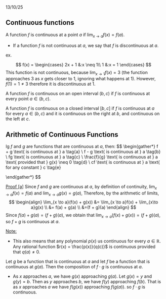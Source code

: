 13/10/25

## Continuous functions

A function $f$ is continuous at a point $a$ if $\lim_{x \to a} f(x) = f(a)$.
- If a function $f$ is not continuous at $a$, we say that $f$ is discontinuous at $a$.

ex.

$$
f(x) = \begin{cases}
2x + 1 &:x \neq 1\\
1 &:x = 1
\end{cases}
$$
This function is not continuous, because $\lim_{x \to 1}f(x) = 3$ (the function approaches 3 as $x$ gets closer to 1, ignoring what happens at 1). However, $f(1) = 1 \neq 3$ therefore it is discontinuous at 1.

A function $f$ is continuous on an open interval $(b, c)$ if $f$ is continuous at every point $a \in (b,c)$.

A function $f$ is continuous on a closed interval $[b, c]$ if $f$ is continuous at $a$ for every $a \in (b, c)$ and it is continuous on the right at $b$, and continuous on the left at $c$.

## Arithmetic of Continuous Functions

Ig $f$ and $g$ are functions that are continuous at $a$, then:
$$
\begin{gather*}
f + g \text{ is continuous at } a \tag{a} \\
f - g \text{ is continuous at } a \tag{b} \\
fg \text{ is continuous at } a \tag{c} \\
\frac{f}{g} \text{ is continuous at } a \text{ provided that } g(x) \neq 0 \tag{d} \\
cf \text{ is continuous at } a \text{ for any constant } c \tag{e}

\end{gather*}
$$

<u>Proof [a]</u>
Since $f$ and $g$ are continuous at $a$, by definition of continuity, $\lim_{x \to a}f(x) = f(a)$ and $\lim_{x \to a}g(x) = g(a)$, Therefore, by the arithmetic of limits, 
$$
\begin{align}
\lim_{x \to a}(f(x) + g(x)) &= \lim_{x \to a}f(x) + \lim_{x\to a}g(x) \\
&= f(a) + g(a) \\
&=(f + g)(a)
\end{align}
$$
Since $f(a) + g(a) = (f + g)(a)$, we obtain that $\lim_{x \to a}(f(x) + g(x)) = (f + g)(a)$, so $f + g$ is continuous at $a$.

<u>Note:</u>
- This also means that any polynomial $p(x)$ us continuous for every $a \in \mathbb{R}$. Any rational function $r(x) = \frac{p(x)}{q(c)}$ is continuous provided that $q(a) \neq 0$.

Let $g$ be a function that is continuous at $a$ and let $f$ be a function that is continuous at $g(a)$. Then the composition of $f \cdot g$ is continuous at $a$.
- As $x$ approaches $a$, we have $g(x)$ approaching $g(a)$. Let $g(x) = y$ and $g(y) = b$. Then as $y$ approaches $b$, we have $f(y)$ approaching $f(b)$. That is as $x$ approaches $a$ we have $f(g(x))$ approaching $f(g(a))$. so $f \cdot g$ is continuous.